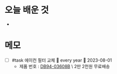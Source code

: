 # 오늘 배운 것
- 

# 메모
- [ ] #task 에이컨 필터 교체 🔁 every year 📅 2023-08-01
	- 제품 번호 : [DB94-03608B](https://www.samsungsvc.co.kr/shop/product/0000011748) \ 2만 2천원 무료배송